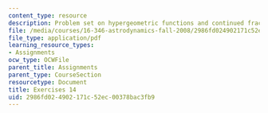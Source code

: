 ```yaml
---
content_type: resource
description: Problem set on hypergeometric functions and continued fractions.
file: /media/courses/16-346-astrodynamics-fall-2008/2986fd024902171c52ec00378bac3fb9_ex_14.pdf
file_type: application/pdf
learning_resource_types:
- Assignments
ocw_type: OCWFile
parent_title: Assignments
parent_type: CourseSection
resourcetype: Document
title: Exercises 14
uid: 2986fd02-4902-171c-52ec-00378bac3fb9
---
```

